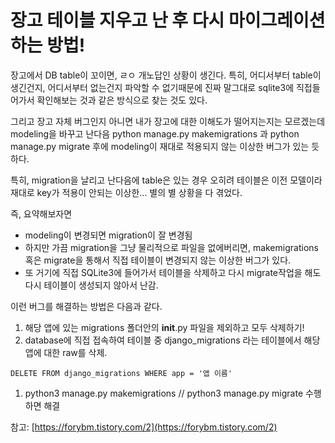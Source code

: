 # 장고 테이블 지우고 난 후 다시 마이그레이션 하는 방법!

장고에서 DB table이 꼬이면, ㄹㅇ 개노답인 상황이 생긴다. 특히, 어디서부터 table이 생긴건지, 어디서부터 없는건지 파악할 수 없기때문에 진짜 말그대로 sqlite3에 직접들어가서 확인해보는 것과 같은 방식으로 찾는 것도 있다.

그리고 장고 자체 버그인지 아니면 내가 장고에 대한 이해도가 떨어지는지는 모르겠는데 modeling을 바꾸고 난다음 python manage.py makemigrations 과 python manage.py migrate 후에 modeling이 재대로 적용되지 않는 이상한 버그가 있는 듯하다.

특히, migration을 날리고 난다음에 table은 있는 경우 오히려 테이블은 이전 모델이라 재대로 key가 적용이 안되는 이상한... 별의 별 상황을 다 겪었다.

즉, 요약해보자면

* modeling이 변경되면 migration이 잘 변경됨 
* 하지만 가끔 migration을 그냥 물리적으로 파일을 없에버리면, makemigrations 혹은 migrate을 통해서 직접 테이블이 변경되지 않는 이상한 버그가 있다. 
* 또 거기에 직접 SQLite3에 들어가서 테이블을 삭제하고 다시 migrate작업을 해도 다시 테이블이 생성되지 않아서 난감.

이런 버그를 해결하는 방법은 다음과 같다.

1. 해당 앱에 있는 migrations 폴더안의 **init**.py 파일을 제외하고 모두 삭제하기!
2. database에 직접 접속하여 테이블 중 django_migrations 라는 테이블에서 해당 앱에 대한 raw를 삭제.

`DELETE FROM django_migrations WHERE app = '앱 이름'`

1. python3 manage.py makemigrations // python3 manage.py migrate 수행 하면 해결

참고: [https://forybm.tistory.com/2](https://forybm.tistory.com/2)
